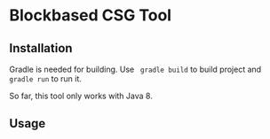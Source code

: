 # Blockbased CSG Tool

## Installation
Gradle is needed for building.
Use ``` gradle build``` to build project and ``` gradle run``` to run it.

So far, this tool only works with Java 8.

## Usage


